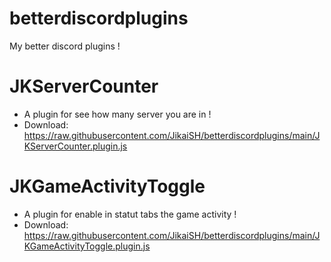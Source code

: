 # betterdiscordplugins
My better discord plugins !

# JKServerCounter
- A plugin for see how many server you are in !
- Download: https://raw.githubusercontent.com/JikaiSH/betterdiscordplugins/main/JKServerCounter.plugin.js

# JKGameActivityToggle
- A plugin for enable in statut tabs the game activity !
- Download: https://raw.githubusercontent.com/JikaiSH/betterdiscordplugins/main/JKGameActivityToggle.plugin.js
